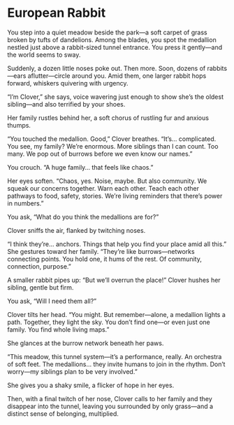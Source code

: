 # European Rabbit

You step into a quiet meadow beside the park—a soft carpet of grass broken by tufts of dandelions. Among the blades, you spot the medallion nestled just above a rabbit-sized tunnel entrance. You press it gently—and the world seems to sway.

Suddenly, a dozen little noses poke out. Then more. Soon, dozens of rabbits—ears aflutter—circle around you. Amid them, one larger rabbit hops forward, whiskers quivering with urgency.

“I’m Clover,” she says, voice wavering just enough to show she’s the oldest sibling—and also terrified by your shoes.

Her family rustles behind her, a soft chorus of rustling fur and anxious thumps.

“You touched the medallion. Good,” Clover breathes. “It’s… complicated. You see, my family? We’re enormous. More siblings than I can count. Too many. We pop out of burrows before we even know our names.”

You crouch. “A huge family… that feels like chaos.”

Her eyes soften. “Chaos, yes. Noise, maybe. But also community. We squeak our concerns together. Warn each other. Teach each other pathways to food, safety, stories. We’re living reminders that there’s power in numbers.”

You ask, “What do you think the medallions are for?”

Clover sniffs the air, flanked by twitching noses.

“I think they’re... anchors. Things that help you find your place amid all this.” She gestures toward her family. “They’re like burrows—networks connecting points. You hold one, it hums of the rest. Of community, connection, purpose.”

A smaller rabbit pipes up: “But we’ll overrun the place!” Clover hushes her sibling, gentle but firm.

You ask, “Will I need them all?”

Clover tilts her head. “You might. But remember—alone, a medallion lights a path. Together, they light the sky. You don’t find one—or even just one family. You find whole living maps.”

She glances at the burrow network beneath her paws.

“This meadow, this tunnel system—it’s a performance, really. An orchestra of soft feet. The medallions… they invite humans to join in the rhythm. Don’t worry—my siblings plan to be very involved.”

She gives you a shaky smile, a flicker of hope in her eyes.

Then, with a final twitch of her nose, Clover calls to her family and they disappear into the tunnel, leaving you surrounded by only grass—and a distinct sense of belonging, multiplied.


